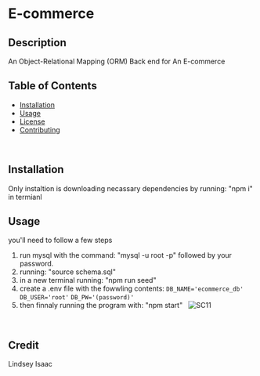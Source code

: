 # E-commerce &nbsp;
## Description

An Object-Relational Mapping (ORM) Back end for An E-commerce &nbsp;
<br>
## Table of Contents

- [Installation](#installation)
- [Usage](#usage)
- [License](#license)
- [Contributing](#contributing)
<br>

## Installation

Only instaltion is downloading necassary dependencies by running: "npm i" in termianl &nbsp;
<br>

## Usage

you'll need to follow a few steps 
1. run mysql with the command: "mysql -u root -p" followed by your password. 
2. running: "source schema.sql" 
3. in a new terminal running: "npm run seed" 
4. create a .env file with the fowwling contents:
`DB_NAME='ecommerce_db'`
`DB_USER='root'`
`DB_PW='(password)'`
6. then finnaly running the program with: "npm start" &nbsp;
![SC11](https://github.com/JCB44/E-commerce/assets/123124957/7a9500c4-081d-41ab-8df3-70c6650a2b12)

<br>

## Credit

Lindsey Isaac &nbsp;
<br>





